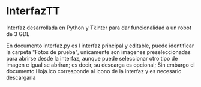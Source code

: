 # InterfazTT
Interfaz desarrollada en Python y Tkinter para dar funcionalidad a un robot de 3 GDL

En documento interfaz.py es l interfaz principal y editable, puede identificar la carpeta "Fotos de prueba", unicamente son imagenes preseleccionadas para abrirse desde la interfaz, aunque puede seleccionar otro tipo de imagen e igual se abriran; es decir, su descarga es opcional; Sin embargo el documento Hoja.ico corresponde al icono de la interfaz y es necesario descargarla 
